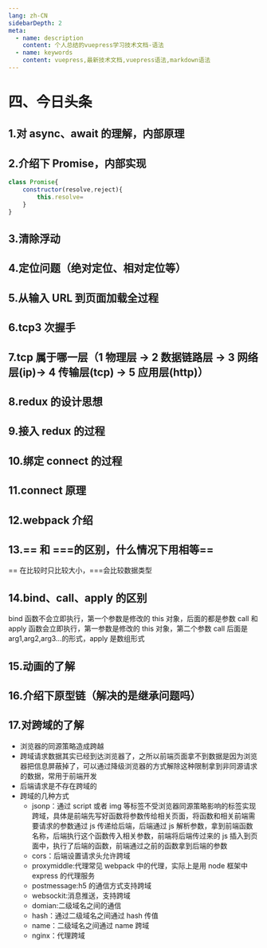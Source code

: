 ```yaml
---
lang: zh-CN
sidebarDepth: 2
meta:
  - name: description
    content: 个人总结的vuepress学习技术文档-语法
  - name: keywords
    content: vuepress,最新技术文档,vuepress语法,markdown语法
---
```


# 四、今日头条

## 1.对 async、await 的理解，内部原理

## 2.介绍下 Promise，内部实现

```js
class Promise{
    constructor(resolve,reject){
        this.resolve=
    }
}

```

## 3.清除浮动

## 4.定位问题（绝对定位、相对定位等）

## 5.从输入 URL 到页面加载全过程

## 6.tcp3 次握手

## 7.tcp 属于哪一层（1 物理层 -> 2 数据链路层 -> 3 网络层(ip)-> 4 传输层(tcp) -> 5 应用层(http)）

## 8.redux 的设计思想

## 9.接入 redux 的过程

## 10.绑定 connect 的过程

## 11.connect 原理

## 12.webpack 介绍

## 13.== 和 ===的区别，什么情况下用相等==

== 在比较时只比较大小，===会比较数据类型

## 14.bind、call、apply 的区别

bind 函数不会立即执行，第一个参数是修改的 this 对象，后面的都是参数
call 和 apply 函数会立即执行，第一参数是修改的 this 对象，第二个参数 call 后面是 arg1,arg2,arg3...的形式，apply 是数组形式

## 15.动画的了解

## 16.介绍下原型链（解决的是继承问题吗）

## 17.对跨域的了解

- 浏览器的同源策略造成跨越
- 跨域请求数据其实已经到达浏览器了，之所以前端页面拿不到数据是因为浏览器把信息屏蔽掉了，可以通过降级浏览器的方式解除这种限制拿到非同源请求的数据，常用于前端开发
- 后端请求是不存在跨域的
- 跨域的几种方式
  - jsonp：通过 script 或者 img 等标签不受浏览器同源策略影响的标签实现跨域，具体是前端先写好函数将参数传给相关页面，将函数和相关前端需要请求的参数通过 js 传递给后端，后端通过 js 解析参数，拿到前端函数名称，后端执行这个函数传入相关参数，前端将后端传过来的 js 插入到页面中，执行了后端的函数，前端通过之前的函数拿到后端的参数
  - cors：后端设置请求头允许跨域
  - proxymiddle:代理常见 webpack 中的代理，实际上是用 node 框架中 express 的代理服务
  - postmessage:h5 的通信方式支持跨域
  - websockit:消息推送，支持跨域
  - domian:二级域名之间的通信
  - hash：通过二级域名之间通过 hash 传值
  - name：二级域名之间通过 name 跨域
  - nginx：代理跨域
